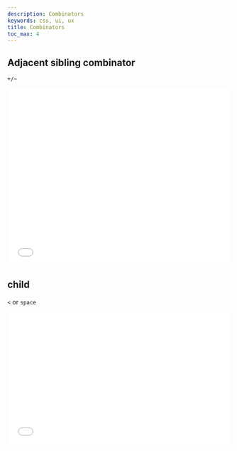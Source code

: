 ```yaml
---
description: Combinators
keywords: css, ui, ux
title: Combinators
toc_max: 4
---
```


## Adjacent sibling combinator

`+/~`

<iframe width="100%" height="400" src="//jsfiddle.net/code4mk/qdbxvu4b/embedded/css,html,result/dark/" allowpaymentrequest allowfullscreen="allowfullscreen" frameborder="0"></iframe>

## child
`<` or `space`

<iframe width="100%" height="300" src="//jsfiddle.net/code4mk/sjtcr5n0/embedded/css,html,result/dark/" allowpaymentrequest allowfullscreen="allowfullscreen" frameborder="0"></iframe>
